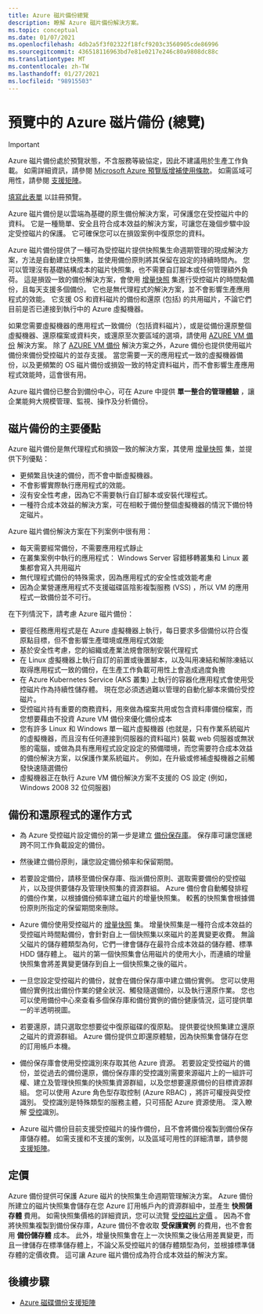 ```yaml
---
title: Azure 磁片備份總覽
description: 瞭解 Azure 磁片備份解決方案。
ms.topic: conceptual
ms.date: 01/07/2021
ms.openlocfilehash: 4db2a5f3f02322f18fcf9203c3560905cde86996
ms.sourcegitcommit: 436518116963bd7e81e0217e246c80a9808dc88c
ms.translationtype: MT
ms.contentlocale: zh-TW
ms.lasthandoff: 01/27/2021
ms.locfileid: "98915503"
---
```

# <a name="overview-of-azure-disk-backup-in-preview"></a>預覽中的 Azure 磁片備份 (總覽) 

>[!IMPORTANT]
>Azure 磁片備份處於預覽狀態，不含服務等級協定，因此不建議用於生產工作負載。 如需詳細資訊，請參閱 [Microsoft Azure 預覽版增補使用條款](https://azure.microsoft.com/support/legal/preview-supplemental-terms/)。 如需區域可用性，請參閱 [支援矩陣](disk-backup-support-matrix.md)。
>
>[填寫此表單](https://forms.office.com/Pages/ResponsePage.aspx?id=v4j5cvGGr0GRqy180BHbR1vE8L51DIpDmziRt_893LVUNFlEWFJBN09PTDhEMjVHS05UWFkxUlUzUS4u) 以註冊預覽。

Azure 磁片備份是以雲端為基礎的原生備份解決方案，可保護您在受控磁片中的資料。 它是一種簡單、安全且符合成本效益的解決方案，可讓您在幾個步驟中設定受控磁片的保護。 它可確保您可以在損毀案例中復原您的資料。

Azure 磁片備份提供了一種可為受控磁片提供快照集生命週期管理的現成解決方案，方法是自動建立快照集，並使用備份原則將其保留在設定的持續時間內。 您可以管理沒有基礎結構成本的磁片快照集，也不需要自訂腳本或任何管理額外負荷。 這是損毀一致的備份解決方案，會使用 [增量快照](../virtual-machines/disks-incremental-snapshots.md) 集進行受控磁片的時間點備份，且每天支援多個備份。 它也是無代理程式的解決方案，並不會影響生產應用程式的效能。 它支援 OS 和資料磁片的備份和還原 (包括) 的共用磁片，不論它們目前是否已連接到執行中的 Azure 虛擬機器。

如果您需要虛擬機器的應用程式一致備份（包括資料磁片），或是從備份還原整個虛擬機器、還原檔案或資料夾，或還原至次要區域的選項，請使用 [AZURE VM 備份](backup-azure-vms-introduction.md) 解決方案。 除了 [AZURE VM 備份](./backup-azure-vms-introduction.md) 解決方案之外，Azure 備份也提供使用磁片備份來備份受控磁片的並存支援。 當您需要一天的應用程式一致的虛擬機器備份，以及更頻繁的 OS 磁片備份或損毀一致的特定資料磁片，而不會影響生產應用程式效能時，這會很有用。

Azure 磁片備份已整合到備份中心，可在 Azure 中提供 **單一整合的管理體驗** ，讓企業能夠大規模管理、監視、操作及分析備份。

## <a name="key-benefits-of-disk-backup"></a>磁片備份的主要優點

Azure 磁片備份是無代理程式和損毀一致的解決方案，其使用 [增量快照](../virtual-machines/disks-incremental-snapshots.md) 集，並提供下列優點：

- 更頻繁且快速的備份，而不會中斷虛擬機器。
- 不會影響實際執行應用程式的效能。
- 沒有安全性考慮，因為它不需要執行自訂腳本或安裝代理程式。
- 一種符合成本效益的解決方案，可在相較于備份整個虛擬機器的情況下備份特定磁片。

Azure 磁片備份解決方案在下列案例中很有用：

- 每天需要經常備份，不需要應用程式靜止
- 在叢集案例中執行的應用程式： Windows Server 容錯移轉叢集和 Linux 叢集都會寫入共用磁片
- 無代理程式備份的特殊需求，因為應用程式的安全性或效能考慮
- 因為企業營運應用程式不支援磁碟區陰影複製服務 (VSS) ，所以 VM 的應用程式一致備份並不可行。

在下列情況下，請考慮 Azure 磁片備份：

- 要徑任務應用程式是在 Azure 虛擬機器上執行，每日要求多個備份以符合復原點目標，但不會影響生產環境或應用程式效能
- 基於安全性考慮，您的組織或產業法規會限制安裝代理程式
- 在 Linux 虛擬機器上執行自訂的前置或後置腳本，以及叫用凍結和解除凍結以取得應用程式一致的備份，在生產工作負載可用性上會造成過度負擔
- 在 Azure Kubernetes Service (AKS 叢集) 上執行的容器化應用程式會使用受控磁片作為持續性儲存體。 現在您必須透過難以管理的自動化腳本來備份受控磁片。
- 受控磁片持有重要的商務資料，用來做為檔案共用或包含資料庫備份檔案，而您想要藉由不投資 Azure VM 備份來優化備份成本
- 您有許多 Linux 和 Windows 單一磁片虛擬機器 (也就是，只有作業系統磁片的虛擬機器，而且沒有任何連接到伺服器的資料磁片) 裝載 web 伺服器或無狀態的電腦，或做為具有應用程式設定設定的預備環境，而您需要符合成本效益的備份解決方案，以保護作業系統磁片。 例如，在升級或修補虛擬機器之前觸發快速隨選備份
- 虛擬機器正在執行 Azure VM 備份解決方案不支援的 OS 設定 (例如，Windows 2008 32 位伺服器) 

## <a name="how-the-backup-and-restore-process-works"></a>備份和還原程式的運作方式

- 為 Azure 受控磁片設定備份的第一步是建立 [備份保存庫](backup-vault-overview.md)。 保存庫可讓您匯總跨不同工作負載設定的備份。

- 然後建立備份原則，讓您設定備份頻率和保留期間。

- 若要設定備份，請移至備份保存庫、指派備份原則、選取需要備份的受控磁片，以及提供要儲存及管理快照集的資源群組。 Azure 備份會自動觸發排程的備份作業，以根據備份頻率建立磁片的增量快照集。 較舊的快照集會根據備份原則所指定的保留期間來刪除。

- Azure 備份使用受控磁片的 [增量快照](../virtual-machines/disks-incremental-snapshots.md#restrictions) 集。 增量快照集是一種符合成本效益的受控磁片時間點備份，會針對自上一個快照集以來磁片的差異變更收費。 無論父磁片的儲存體類型為何，它們一律會儲存在最符合成本效益的儲存體、標準 HDD 儲存體上。 磁片的第一個快照集會佔用磁片的使用大小，而連續的增量快照集會將差異變更儲存到自上一個快照集之後的磁片。

- 一旦您設定受控磁片的備份，就會在備份保存庫中建立備份實例。 您可以使用備份實例找出備份作業的健全狀況、觸發隨選備份，以及執行還原作業。 您也可以使用備份中心來查看多個保存庫和備份實例的備份健康情況，這可提供單一的半透明視圖。

- 若要還原，請只選取您想要從中復原磁碟的復原點。 提供要從快照集建立還原之磁片的資源群組。 Azure 備份提供立即還原體驗，因為快照集會儲存在您的訂用帳戶本機。

- 備份保存庫會使用受控識別來存取其他 Azure 資源。 若要設定受控磁片的備份，並從過去的備份還原，備份保存庫的受控識別需要來源磁片上的一組許可權、建立及管理快照集的快照集資源群組，以及您想要還原備份的目標資源群組。 您可以使用 Azure 角色型存取控制 (Azure RBAC) ，將許可權授與受控識別。 受控識別是特殊類型的服務主體，只可搭配 Azure 資源使用。 深入瞭解 [受控](../active-directory/managed-identities-azure-resources/overview.md)識別。

- Azure 磁片備份目前支援受控磁片的操作備份，且不會將備份複製到備份保存庫儲存體。 如需支援和不支援的案例，以及區域可用性的詳細清單，請參閱 [支援矩陣](disk-backup-support-matrix.md)。

## <a name="pricing"></a>定價

Azure 備份提供可保護 Azure 磁片的快照集生命週期管理解決方案。 Azure 備份所建立的磁片快照集會儲存在您 Azure 訂用帳戶內的資源群組中，並產生 **快照儲存體** 費用。 如需快照集價格的詳細資訊，您可以流覽 [受控磁片定價](https://azure.microsoft.com/pricing/details/managed-disks/) 。 因為不會將快照集複製到備份保存庫，Azure 備份不會收取 **受保護實例** 的費用，也不會套用 **備份儲存體** 成本。 此外，增量快照集會在上一次快照集之後佔用差異變更，而且一律儲存在標準儲存體上，不論父系受控磁片的儲存體類型為何，並根據標準儲存體的定價收費。 這可讓 Azure 磁片備份成為符合成本效益的解決方案。

## <a name="next-steps"></a>後續步驟

- [Azure 磁碟備份支援矩陣](disk-backup-support-matrix.md)
